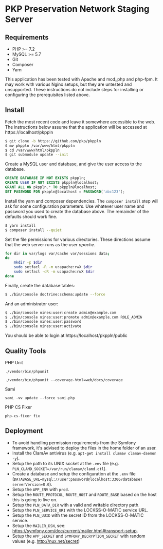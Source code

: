 # PKP Preservation Network Staging Server

## Requirements

 * PHP >= 7.2
 * MySQL >= 5.7
 * Git
 * Composer
 * Yarn
 
This application has been tested with Apache and mod_php and php-fpm. It 
may work with various Nginx setups, but they are untested and unsupported. These 
instructions do not include steps for installing or configuring the 
prerequisites listed above.

## Install

Fetch the most recent code and leave it 
somewhere accessible to the web. The instructions below assume that the application
will be accessed at https://localhost/pkppln

```bash
$ git clone -b https://github.com/pkp/pkppln
$ mv pkppln /var/www/html/pkppln
$ cd /var/www/html/pkppln
$ git submodule update --init
```

Create a MySQL user and database, and give the user access to the database.

```sql
CREATE DATABASE IF NOT EXISTS pkppln;
CREATE USER IF NOT EXISTS pkppln@localhost;
GRANT ALL ON pkppln.* TO pkppln@localhost;
SET PASSWORD FOR pkppln@localhost = PASSWORD('abc123');
```

Install the yarn and composer dependencies. The `composer install` step 
will ask for some configuration parameters. Use whatever user name and password 
you used to create the database above. The remainder of the defaults should 
work fine.

```bash
$ yarn install
$ composer install --quiet
```

Set the file permissions for various directories. These directions assume that the 
web server runs as the user _apache_.

```bash
for dir in var/logs var/cache var/sessions data;
do
    mkdir -p $dir
    sudo setfacl -R -m u:apache:rwX $dir
    sudo setfacl -dR -m u:apache:rwX $dir
done
```

Finally, create the database tables:

```bash
$ ./bin/console doctrine:schema:update --force
```

And an administrator user:

```bash
$ ./bin/console nines:user:create admin@example.com
$ ./bin/console nines:user:promote admin@example.com ROLE_ADMIN
$ ./bin/console nines:user:password
$ ./bin/console nines:user:activate
```


You should be able to login at https://localhost/pkppln/public

## Quality Tools

PHP Unit

`./vendor/bin/phpunit`

`./vendor/bin/phpunit --coverage-html=web/docs/coverage`

Sami

`sami -vv update --force sami.php`

PHP CS Fixer

`php-cs-fixer fix`


## Deployment

- To avoid handling permission requirements from the Symfony framework, it's advised to deploy the files in the home folder of an user.
- Install the ClamAv antivirus (e.g. `apt-get install clamav clamav-daemon -y`).
- Setup the path to its UNIX socket at the `.env` file (e.g. `PLN_CLAMD_SOCKET=/var/run/clamav/clamd.ctl`).
- Create a database and setup the configuration at the `.env` file (`DATABASE_URL=mysql://user:password@localhost:3306/database?serverVersion=8.0`).
- Setup the `APP_ENV` with `prod`.
- Setup the `ROUTE_PROTOCOL`, `ROUTE_HOST` and `ROUTE_BASE` based on the host this is going to live on.
- Setup the `PLN_DATA_DIR` with a valid and writable directory path.
- Setup the `PLN_SERVICE_URI` with the LOCKSS-O-MATIC service URL.
- Setup the `PLN_UUID` with the secret ID from the LOCKSS-O-MATIC service.
- Setup the `MAILER_DSN`, see: https://symfony.com/doc/current/mailer.html#transport-setup.
- Setup the `APP_SECRET` and `SYMFONY_DECRYPTION_SECRET` with random values (e.g. http://nux.net/secret)